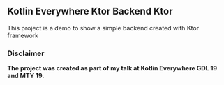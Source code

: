 ## Kotlin Everywhere Ktor Backend Ktor ##

This project is a demo to show a simple backend created with Ktor framework

### Disclaimer
**The project was created as part of my talk at Kotlin Everywhere GDL 19 and MTY 19.**